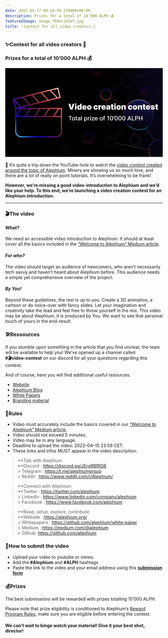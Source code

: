 ```yaml
---
date: 2022-03-17 09:24:59.276000+00:00
description: Prizes for a total of 10’000 ALPH 💰
featuredImage: image_fb9ec1d3ef.jpg
title: ✨Contest for all video creators 🚀
---
```


### ✨Contest for all video creators 🚀

### Prizes for a total of 10’000 ALPH 💰

![](image_fb9ec1d3ef.jpg)

🐰 It’s quite a trip down the YouTube-hole to watch the <a href="https://www.youtube.com/results?search_query=alephium" class="markup--anchor markup--p-anchor" data-href="https://www.youtube.com/results?search_query=alephium" rel="noopener" target="_blank">video content created around the topic of Alephium</a>. Miners are showing us so much love, and there are a lot of really on point tutorials. It’s overwhelming to be frank!

**However, we’re missing a good video-introduction to Alephium and we’d like your help. To this end, we’re launching a video creation contest for an Alephium introduction.**

---

### 🎬The video

#### _What?_

We need an accessible video introduction to Alephium. It should at least cover all the basics included in the <a href="https://medium.com/@alephium/welcome-to-alephium-alph-48dfb72aa458" class="markup--anchor markup--p-anchor" data-href="https://medium.com/@alephium/welcome-to-alephium-alph-48dfb72aa458" target="_blank">“Welcome to Alephium” Medium article</a>.

#### _For who?_

The video should target an audience of newcomers, who aren’t necessarily tech savvy and haven’t heard about Alephium before. This audience needs a simple yet comprehensive overview of the project.

#### _By You!_

Beyond these guidelines, the rest is up to you. Create a 3D animation, a cartoon or do voice-over with fancy slides. Let your imagination and creativity take the lead and feel free to throw yourself in the mix. This video may be about Alephium, it is produced by You. We want to see that personal touch of yours in the end-result.

### 🛠️Ressources

If you stumble upon something in the article that you find unclear, the team will be available to help you! We’ve opened up a channel called   
**\#🎬video-contest** on our discord for all your questions regarding this contest.

And of course, here you will find additional useful resources:

- <a href="https://alephium.org" class="markup--anchor markup--li-anchor" data-href="https://alephium.org" rel="noopener" target="_blank">Website</a>
- <a href="https://medium.com/@alephium" class="markup--anchor markup--li-anchor" data-href="https://medium.com/@alephium" target="_blank">Alephium Blog</a>
- <a href="https://github.com/alephium/white-paper" class="markup--anchor markup--li-anchor" data-href="https://github.com/alephium/white-paper" rel="noopener" target="_blank">White Papers</a>
- <a href="https://github.com/alephium/alephium-brand-guide" class="markup--anchor markup--li-anchor" data-href="https://github.com/alephium/alephium-brand-guide" rel="noopener" target="_blank">Branding material</a>

### 📝Rules

- Video must accurately include the basics covered in our <a href="https://medium.com/@alephium/welcome-to-alephium-alph-48dfb72aa458" class="markup--anchor markup--li-anchor" data-href="https://medium.com/@alephium/welcome-to-alephium-alph-48dfb72aa458" target="_blank">“Welcome to Alephium” Medium article</a>.
- Video should not exceed 5 minutes.
- Video may be in any language.
- Deadline to upload the video: 2022–04–15 23:59 CET.
- These links and infos MUST appear in the video description:

> **Talk with Alephium  
> **Discord : <a href="https://discord.gg/JErgRBfRSB" class="markup--anchor markup--blockquote-anchor" data-href="https://discord.gg/JErgRBfRSB" rel="noopener" target="_blank">https://discord.gg/JErgRBfRSB<br /> > </a>Telegram : <a href="https://t.me/alephiumgroup" class="markup--anchor markup--blockquote-anchor" data-href="https://t.me/alephiumgroup" rel="noopener" target="_blank">https://t.me/alephiumgroup<br /> > </a>Reddit : <a href="https://www.reddit.com/r/Alephium/" class="markup--anchor markup--blockquote-anchor" data-href="https://www.reddit.com/r/Alephium/" rel="noopener" target="_blank">https://www.reddit.com/r/Alephium/</a>

> **Connect with Alephium  
> **Twitter : <a href="https://twitter.com/alephium" class="markup--anchor markup--blockquote-anchor" data-href="https://twitter.com/alephium" rel="noopener" target="_blank">https://twitter.com/alephium<br /> > </a>LinkedIn : <a href="https://www.linkedin.com/company/alephium" class="markup--anchor markup--blockquote-anchor" data-href="https://www.linkedin.com/company/alephium" rel="noopener" target="_blank">https://www.linkedin.com/company/alephium<br /> > </a>Facebook : <a href="https://www.facebook.com/alephium" class="markup--anchor markup--blockquote-anchor" data-href="https://www.facebook.com/alephium" rel="noopener" target="_blank">https://www.facebook.com/alephium</a>

> **Read, setup, explore, contribute  
> **Website : <a href="https://alephium.org/" class="markup--anchor markup--blockquote-anchor" data-href="https://alephium.org/" rel="noopener" target="_blank">https://alephium.org/<br /> > </a>Whitepapers : <a href="https://github.com/alephium/white-paper" class="markup--anchor markup--blockquote-anchor" data-href="https://github.com/alephium/white-paper" rel="noopener" target="_blank">https://github.com/alephium/white-paper<br /> > </a>Medium : <a href="https://medium.com/@alephium" class="markup--anchor markup--blockquote-anchor" data-href="https://medium.com/@alephium" target="_blank">https://medium.com/@alephium<br /> > </a>Github: <a href="https://github.com/alephium" class="markup--anchor markup--blockquote-anchor" data-href="https://github.com/alephium" rel="noopener" target="_blank">https://github.com/alephium</a>

### 🎥How to submit the video

- Upload your video to youtube or vimeo.
- Add the **\#Alephium** and **\#ALPH** hashtags
- Paste the link to the video and your email address using this <a href="https://forms.gle/LeNyEbX1KL5ZoJkLA" class="markup--anchor markup--li-anchor" data-href="https://forms.gle/LeNyEbX1KL5ZoJkLA" rel="noopener" target="_blank"><strong>submission form</strong></a>

### 💰Prizes

The best submissions will be rewarded with prizes totalling 10’000 ALPH.

Please note that prize eligibility is conditioned to Alephium’s <a href="https://github.com/alephium/community/blob/master/RewardProgramRules.md" class="markup--anchor markup--p-anchor" data-href="https://github.com/alephium/community/blob/master/RewardProgramRules.md" rel="noopener" target="_blank">Reward Program Rules</a>, make sure you are eligible before entering the contest.

#### **We can’t wait to binge watch your material! Give it your best shot, director!**
